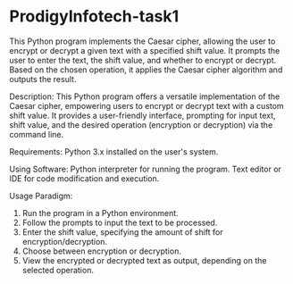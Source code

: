 # ProdigyInfotech-task1
This Python program implements the Caesar cipher, allowing the user to encrypt or decrypt a given text with a specified shift value. It prompts the user to enter the text, the shift value, and whether to encrypt or decrypt. Based on the chosen operation, it applies the Caesar cipher algorithm and outputs the result.

Description:
This Python program offers a versatile implementation of the Caesar cipher, empowering users to encrypt or decrypt text with a custom shift value. It provides a user-friendly interface, prompting for input text, shift value, and the desired operation (encryption or decryption) via the command line.

Requirements:
Python 3.x installed on the user's system.

Using Software:
Python interpreter for running the program. Text editor or IDE for code modification and execution.

Usage Paradigm:
1. Run the program in a Python environment.
2. Follow the prompts to input the text to be processed.
3. Enter the shift value, specifying the amount of shift for encryption/decryption.
4. Choose between encryption or decryption.
5. View the encrypted or decrypted text as output, depending on the selected operation.

